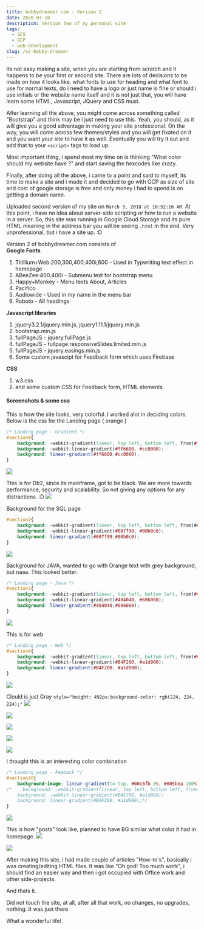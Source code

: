 ```yaml
---
title: bobbydreamer.com - Version 2
date: 2020-03-18
description: Version two of my personal site
tags:
  - GCS
  - GCP
  - web-development
slug: /v2-bobby-dreamer
---
```


Its not easy making a site, when you are starting from scratch and it happens to be your first or second site. There are lots of decisions to be made on how it looks like, what fonts to use for heading and what font to use for normal texts, do i need to have a logo or just name is fine or should i use initials or the website name itself and it is not just that, you will have learn some HTML, Javascript, JQuery and CSS must. 

After learning all the above, you might come across something called "Bootstrap" and think may be i just need to use this. Yeah, you should, as it will give you a good advantage in making your site professional. On the way, you will come across few themes/styles and you will get fixated on it and you want your site to have it as well. Eventually you will try it out and add that to your ```<script>``` tags to load up. 

Most important thing, i spend most my time on is thinking "What color should my website have ?" and start saving the hexcodes like crazy. 

Finally, after doing all the above, i came to a point and said to myself, its time to make a site and i made it and decided to go with GCP as size of site and cost of google storage is free and only money i had to spend is on getting a domain name. 

Uploaded second version of my site on ```March 3, 2018 at 10:52:16 AM```. At this point, i have no idea about server-side scripting or how to run a website in a server. So, this site was running in Google Cloud Storage and its pure HTML meaning in the address bar you will be seeing ```.html``` in the end. Very unprofessional, but i have a site up. :D 

Version 2 of bobbydreamer.com consists of    
**Google Fonts**    

1. Titillium+Web:200,300,400,400i,600 - Used in Typwriting text effect in homepage
1. ABeeZee:400,400i - Submenu text for bootstrap menu
1. Happy+Monkey - Menu texts About, Articles
1. Pacifico
1. Audiowide - Used in my name in the menu bar
1. Roboto - All headings

**Javascript libraries**    

1. jquery3.2.1/jquery.min.js, jquery1.11.1/jquery.min.js
1. bootstrap.min.js
1. fullPageJS - jquery.fullPage.js
1. fullPageJS - fullpage.responsiveSlides.limited.min.js
1. fullPageJS - jquery.easings.min.js
1. Some custom javascipt for Feedback form which uses Firebase 

**CSS**    

1. w3.css
2. and some custom CSS for Feedback form, HTML elements

#### Screenshots & some css  

This is how the site looks, very colorful. 
I worked alot in deciding colors. Below is the css for the Landing page ( orange )
```css 
/* Landing page - Gradient */
#section0{
    background: -webkit-gradient(linear, top left, bottom left, from(#ff6600), to(#cc0000));
    background: -webkit-linear-gradient(#ff6600, #cc0000);
    background: linear-gradient(#ff6600,#cc0000);
}
```
![](assets/06-BD1.png)

This is for Db2, since its mainframe, got to be black. We are more towards performance, security and scalability. So not giving any options for any distractions. :D
![](assets/06-BD2.png)

Background for the SQL page
```css
#section2{
    background: -webkit-gradient(linear, top left, bottom left, from(##007f99), to(#00b0c0));
    background: -webkit-linear-gradient(#007f99, #00b0c0);
    background: linear-gradient(#007f99,#00b0c0);
}
```
![](assets/06-BD3.png)

Background for JAVA, wanted to go with Orange text with grey background, but naaa. This looked better. 
```css
/* Landing page - Java */
#section3{
    background: -webkit-gradient(linear, top left, bottom left, from(#404040), to(#606060));
    background: -webkit-linear-gradient(#404040, #606060);
    background: linear-gradient(#404040,#606060);
}
```
![](assets/06-BD4.png)

This is for web
```css 
/* Landing page - Web */
#section4{
    background: -webkit-gradient(linear, top left, bottom left, from(#B4F200), to(#a1d900));
    background: -webkit-linear-gradient(#B4F200, #a1d900);
    background: linear-gradient(#B4F200, #a1d900);
}
```
![](assets/06-BD5.png)

Clould is just Gray ```style="height: 492px;background-color: rgb(224, 224, 224);"```
![](assets/06-BD6.png)

![](assets/06-BD7.png)

![](assets/06-BD8.png)

![](assets/06-BD9.png)

![](assets/06-BD10.png)

I thought this is an interesting color combination
```css 
/* Landing page - Feeback */
#section10{
    background-image: linear-gradient(to top, #00c6fb 0%, #005bea 100%);
/*    background: -webkit-gradient(linear, top left, bottom left, from(#B4F200), to(#a1d900));
    background: -webkit-linear-gradient(#B4F200, #a1d900);
    background: linear-gradient(#B4F200, #a1d900);*/
}
```
![](assets/06-BD11.png)

This is how "posts" look like, planned to have BG similar what color it had in homepage. 
![](assets/06-BD-P1.png) 

![](assets/06-BD12.png) 


After making this site, i had made couple of articles "How-to's", basically i was creating/editing HTML files. It was like "Oh god! Too much work", i should find an easier way and then i got occupied with Office work and other side-projects. 

And thats it. 

Did not touch the site, at all, after all that work, no changes, no upgrades, nothing. It was just there

What a wonderful life!
